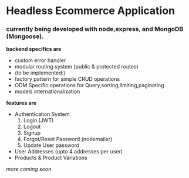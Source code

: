 # Headless Ecommerce Application

### currently being developed with node,express, and MongoDB (Mongoose).
**backend specifics are**
- custom error handler
- modular routing system (public & protected routes)
- (to be implemented:)
- factory pattern for simple CRUD operations
- ODM Specific operations for Query,sorting,limiting,paginating
- models internationalization 

**features are**
- Authentication System
  1. Login (JWT)
  2. Logout
  3. Signup
  4. Forgot/Reset Password (nodemailer)
  5. Update User password
- User Addresses (upto 4 addresses per user)
- Products & Product Variations

*more coming soon*
